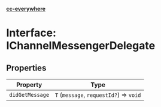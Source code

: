 [**cc-everywhere**](../../../../../index.md)

<HorizontalLine />

# Interface: IChannelMessengerDelegate

## Properties

| Property | Type |
| ------ | ------ |
| `didGetMessage` | `T` (`message`, `requestId?`) => `void` |
